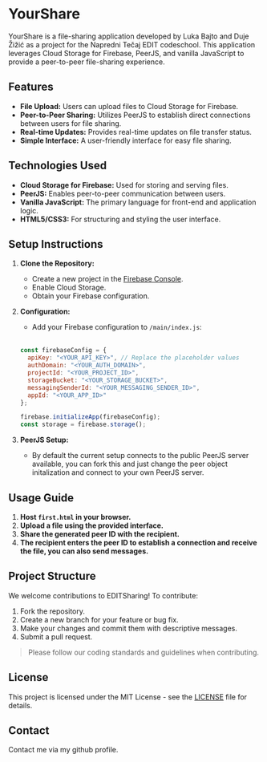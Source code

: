 # YourShare

YourShare is a file-sharing application developed by Luka Bajto and Duje Žižić as a project for the Napredni Tečaj EDIT codeschool. This application leverages Cloud Storage for Firebase, PeerJS, and vanilla JavaScript to provide a peer-to-peer file-sharing experience.

## Features

-   **File Upload:** Users can upload files to Cloud Storage for Firebase.
-   **Peer-to-Peer Sharing:** Utilizes PeerJS to establish direct connections between users for file sharing.
-   **Real-time Updates:** Provides real-time updates on file transfer status.
-   **Simple Interface:** A user-friendly interface for easy file sharing.

## Technologies Used

-   **Cloud Storage for Firebase:** Used for storing and serving files.
-   **PeerJS:** Enables peer-to-peer communication between users.
-   **Vanilla JavaScript:** The primary language for front-end and application logic.
-   **HTML5/CSS3:** For structuring and styling the user interface.

## Setup Instructions

1.  **Clone the Repository:**

    -   Create a new project in the [Firebase Console](https://console.firebase.google.com/).
    -   Enable Cloud Storage.
    -   Obtain your Firebase configuration.

3.  **Configuration:**
    -   Add your Firebase configuration to `/main/index.js`: </br> </br>
    
    ```js
    const firebaseConfig = {
      apiKey: "<YOUR_API_KEY>", // Replace the placeholder values
      authDomain: "<YOUR_AUTH_DOMAIN>",
      projectId: "<YOUR_PROJECT_ID>",
      storageBucket: "<YOUR_STORAGE_BUCKET>",
      messagingSenderId: "<YOUR_MESSAGING_SENDER_ID>",
      appId: "<YOUR_APP_ID>"
    };
    
    firebase.initializeApp(firebaseConfig);
    const storage = firebase.storage();
    ```

4.  **PeerJS Setup:**
    - By default the current setup connects to the public PeerJS server available, you can fork this and just change the peer object initalization and connect to your own PeerJS server.

## Usage Guide

1.  **Host `first.html` in your browser.**
2.  **Upload a file using the provided interface.**
3.  **Share the generated peer ID with the recipient.**
4.  **The recipient enters the peer ID to establish a connection and receive the file, you can also send messages.**

## Project Structure

We welcome contributions to EDITSharing! To contribute:

1.  Fork the repository.
2.  Create a new branch for your feature or bug fix.
3.  Make your changes and commit them with descriptive messages.
4.  Submit a pull request.

> Please follow our coding standards and guidelines when contributing.

## License

This project is licensed under the MIT License - see the [LICENSE](LICENSE) file for details.

## Contact

Contact me via my github profile.
